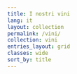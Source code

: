 ```yaml
---
title: I nostri vini 
lang: it
layout: collection
permalink: /vini/
collection: vini
entries_layout: grid
classes: wide
sort_by: title
---
```

